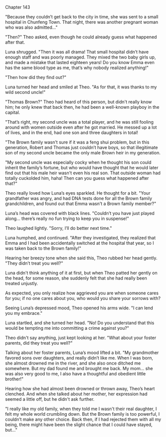 Chapter 143

"Because they couldn’t get back to the city in time, she was sent to a small hospital in Chunfeng Town. That night, there was another pregnant woman who was also admitted…"


"Then?" Theo asked, even though he could already guess what happened after that.


Luna shrugged. "Then it was all drama! That small hospital didn’t have enough staff and was poorly managed. They mixed the two baby girls up, and made a mistake that lasted eighteen years! Do you know Emma even has the same blood type as me, that’s why nobody realized anything!"


"Then how did they find out?"


Luna turned her head and smiled at Theo. "As for that, it was thanks to my wild second uncle!"


"Thomas Brown?" Theo had heard of this person, but didn't really know him; he only knew that back then, he had been a well-known playboy in the capital.


"That’s right, my second uncle was a total player, and he was still fooling around with women outside even after he got married. He messed up a lot of lives, and in the end, had one son and three daughters in total!


"The Brown family wasn't sure if it was a feng shui problem, but in this generation, Robert and Thomas just couldn’t have boys, so that illegitimate son of my second uncle became the only male Brown heir in my generation.


"My second uncle was especially cocky when he thought his son could inherit the family’s fortune, but who would have thought that he would later find out that his male heir wasn't even his real son. That outside woman had totally cuckolded him, haha! Then can you guess what happened after that?"


Theo really loved how Luna’s eyes sparkled. He thought for a bit. "Your grandfather was angry, and had DNA tests done for all the Brown family grandchildren, and found out that Emma wasn't a Brown family member?"


Luna’s head was covered with black lines. "Couldn’t you have just played along… there’s really no fun trying to keep you in suspense!"


Theo laughed lightly. "Sorry, I’ll do better next time."


Luna humphed, and continued. "After they investigated, they realized that Emma and I had been accidentally switched at the hospital that year, so I was taken back to the Brown family!"


Hearing her breezy tone when she said this, Theo rubbed her head gently. "They didn’t treat you well?"


Luna didn't think anything of it at first, but when Theo patted her gently on the head, for some reason, she suddenly felt that she had really been treated unjustly.


As expected, you only realize how aggrieved you are when someone cares for you; if no one cares about you, who would you share your sorrows with?


Seeing Luna’s depressed mood, Theo opened his arms wide. "I can lend you my embrace."


Luna startled, and she turned her head. "No! Do you understand that this would be tempting me into committing a crime against you?"


Theo didn't say anything, just kept looking at her. "What about your foster parents, did they treat you well?"


Talking about her foster parents, Luna’s mood lifted a bit. "My grandmother favored sons over daughters, and really didn’t like me. When I was born, she almost drowned me in the river, and she also once ditched me somewhere. But my dad found me and brought me back. My mom… she was also very good to me, I also have a thoughtful and obedient little brother!"


Hearing how she had almost been drowned or thrown away, Theo’s heart clenched. And when she talked about her mother, her expression had seemed a little off, but he didn't ask further.


"I really like my old family, when they told me I wasn't their real daughter, I felt my whole world crumbling down. But the Brown family is too powerful, I couldn’t make any other choice. Back then, if I had rejected them with all my being, there might have been the slight chance that I could have stayed, but…"

